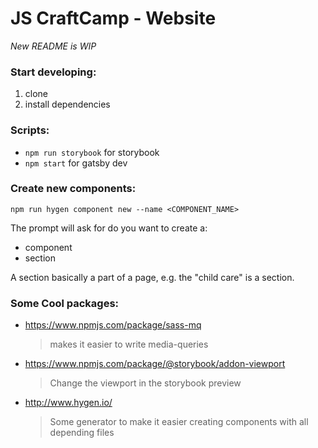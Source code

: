 # JS CraftCamp - Website

_New README is WIP_

### Start developing:

1. clone
2. install dependencies

### Scripts:

- `npm run storybook` for storybook
- `npm start` for gatsby dev

### Create new components:

```
npm run hygen component new --name <COMPONENT_NAME>
```

The prompt will ask for do you want to create a:

- component
- section

A section basically a part of a page, e.g. the "child care" is a section.

### Some Cool packages:

- https://www.npmjs.com/package/sass-mq
  > makes it easier to write media-queries
- https://www.npmjs.com/package/@storybook/addon-viewport
  > Change the viewport in the storybook preview
- http://www.hygen.io/
  > Some generator to make it easier creating components with all depending files
